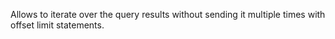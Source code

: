 Allows to iterate over the query results without sending it multiple times with offset limit statements.

